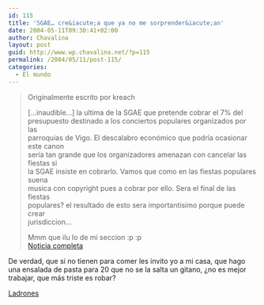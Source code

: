 ```yaml
---
id: 115
title: 'SGAE… cre&iacute;a que ya no me sorprender&iacute;an'
date: 2004-05-11T09:30:41+02:00
author: Chavalina
layout: post
guid: http://www.wp.chavalina.net/?p=115
permalink: /2004/05/11/post-115/
categories:
  - El mundo
---
```

> <p class="cita">
>   Originalmente escrito por <span class="alguien">kreach</span>
> </p>
> 
> 
> 
> […inaudible…] la ultima de la SGAE que pretende cobrar el 7% del  
> presupuesto destinado a los conciertos populares organizados por las  
> parroquias de Vigo. El descalabro econ&oacute;mico que podr&iacute;a ocasionar este canon  
> ser&iacute;a tan grande que los organizadores amenazan con cancelar las fiestas si  
> la SGAE insiste en cobrarlo. Vamos que como en las fiestas populares suena  
> musica con copyright pues a cobrar por ello. Sera el final de las fiestas  
> populares? el resultado de esto sera importantisimo porque puede crear  
> jurisdiccion…
> 
> Mmm que ilu lo de mi seccion :p :p  
> <a href=http://www.lavozdegalicia.es/ed\_vigo/index.htm target="\_blank">Noticia completa</a>

De verdad, que si no tienen para comer les invito yo a mi casa, que hago una ensalada de pasta para 20 que no se la salta un gitano, &iquest;no es mejor trabajar, que más triste es robar?

<a href=http://www.sgae.es>Ladrones</a>